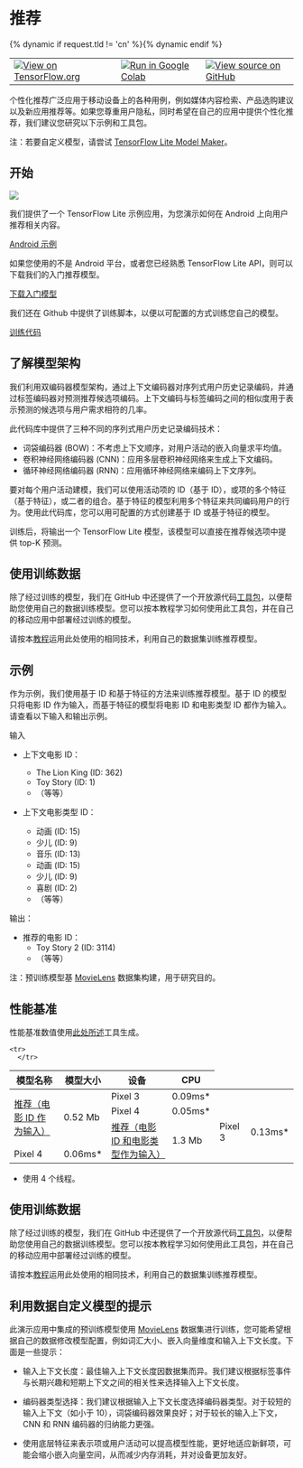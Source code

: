 # 推荐

<table class="tfo-notebook-buttons" align="left">   <td>     <a target="_blank" href="https://www.tensorflow.org/lite/examples/recommendation/overview"><img src="https://www.tensorflow.org/images/tf_logo_32px.png">View on TensorFlow.org</a>   </td>   {% dynamic if request.tld != 'cn' %}<td>     <a target="_blank" href="https://colab.research.google.com/github/tensorflow/examples/blob/master/lite/examples/recommendation/ml/ondevice_recommendation.ipynb"><img src="https://www.tensorflow.org/images/colab_logo_32px.png">Run in Google Colab</a>   </td>{% dynamic endif %}   <td>     <a target="_blank" href="https://github.com/tensorflow/examples/blob/master/lite/examples/recommendation/ml/ondevice_recommendation.ipynb"><img src="https://www.tensorflow.org/images/GitHub-Mark-32px.png">View source on GitHub</a>   </td>
</table>

个性化推荐广泛应用于移动设备上的各种用例，例如媒体内容检索、产品选购建议以及新应用推荐等。如果您尊重用户隐私，同时希望在自己的应用中提供个性化推荐，我们建议您研究以下示例和工具包。

注：若要自定义模型，请尝试 [TensorFlow Lite Model Maker](https://www.tensorflow.org/lite/guide/model_maker)。

## 开始

<img src="images/screenshot.gif" class="attempt-right" style="max-width: 300px">

我们提供了一个 TensorFlow Lite 示例应用，为您演示如何在 Android 上向用户推荐相关内容。

<a class="button button-primary" href="https://github.com/tensorflow/examples/tree/master/lite/examples/recommendation/android">Android 示例</a>

如果您使用的不是 Android 平台，或者您已经熟悉 TensorFlow Lite API，则可以下载我们的入门推荐模型。

<a class="button button-primary" href="https://storage.googleapis.com/download.tensorflow.org/models/tflite/recommendation/20200720/recommendation.tar.gz">下载入门模型</a>

我们还在 Github 中提供了训练脚本，以便以可配置的方式训练您自己的模型。

<a class="button button-primary" href="https://github.com/tensorflow/examples/tree/master/lite/examples/recommendation/ml">训练代码</a>

## 了解模型架构

我们利用双编码器模型架构，通过上下文编码器对序列式用户历史记录编码，并通过标签编码器对预测推荐候选项编码。上下文编码与标签编码之间的相似度用于表示预测的候选项与用户需求相符的几率。

此代码库中提供了三种不同的序列式用户历史记录编码技术：

- 词袋编码器 (BOW)：不考虑上下文顺序，对用户活动的嵌入向量求平均值。
- 卷积神经网络编码器 (CNN)：应用多层卷积神经网络来生成上下文编码。
- 循环神经网络编码器 (RNN)：应用循环神经网络来编码上下文序列。

要对每个用户活动建模，我们可以使用活动项的 ID（基于 ID），或项的多个特征（基于特征），或二者的组合。基于特征的模型利用多个特征来共同编码用户的行为。使用此代码库，您可以用可配置的方式创建基于 ID 或基于特征的模型。

训练后，将输出一个 TensorFlow Lite 模型，该模型可以直接在推荐候选项中提供 top-K 预测。

## 使用训练数据

除了经过训练的模型，我们在 GitHub 中还提供了一个开放源代码[工具包](https://github.com/tensorflow/examples/tree/master/lite/examples/recommendation/ml)，以便帮助您使用自己的数据训练模型。您可以按本教程学习如何使用此工具包，并在自己的移动应用中部署经过训练的模型。

请按本[教程](https://github.com/tensorflow/examples/tree/master/lite/examples/recommendation/ml/ondevice_recommendation.ipynb)运用此处使用的相同技术，利用自己的数据集训练推荐模型。

## 示例

作为示例，我们使用基于 ID 和基于特征的方法来训练推荐模型。基于 ID 的模型只将电影 ID 作为输入，而基于特征的模型将电影 ID 和电影类型 ID 都作为输入。请查看以下输入和输出示例。

输入

- 上下文电影 ID：

    - The Lion King (ID: 362)
    - Toy Story (ID: 1)
    - （等等）

- 上下文电影类型 ID：

    - 动画 (ID: 15)
    - 少儿 (ID: 9)
    - 音乐 (ID: 13)
    - 动画 (ID: 15)
    - 少儿 (ID: 9)
    - 喜剧 (ID: 2)
    - （等等）

输出：

- 推荐的电影 ID：
    - Toy Story 2 (ID: 3114)
    - （等等）

注：预训练模型基 [MovieLens](https://grouplens.org/datasets/movielens/1m/) 数据集构建，用于研究目的。

## 性能基准

性能基准数值使用[此处所述](https://www.tensorflow.org/lite/performance/benchmarks)工具生成。

<table>
  <thead>
    <tr>
      <th>模型名称</th>
      <th>模型大小</th>
      <th>设备</th>
      <th>CPU</th>
    </tr>
  </thead>
  <tbody>
    <tr>
      </tr>
<tr>
        <td rowspan="3">           <a href="https://storage.googleapis.com/download.tensorflow.org/models/tflite/recommendation/20200720/model.tar.gz">推荐（电影 ID 作为输入）</a>
</td>
        <td rowspan="3">       0.52 Mb</td>
        <td>Pixel 3</td>
        <td>0.09ms*</td>
      </tr>
       <tr>
         <td>Pixel 4</td>
        <td>0.05ms*</td>
      </tr>
    
    <tr>
      </tr>
<tr>
        <td rowspan="3">           <a href="https://storage.googleapis.com/download.tensorflow.org/models/tflite/recommendation/20210317/recommendation_cnn_i10i32o100.tflite">推荐（电影 ID 和电影类型作为输入）</a>
</td>
        <td rowspan="3">           1.3 Mb</td>
        <td>Pixel 3</td>
        <td>0.13ms*</td>
      </tr>
       <tr>
         <td>Pixel 4</td>
        <td>0.06ms*</td>
      </tr>
    
  </tbody>
</table>

* 使用 4 个线程。

## 使用训练数据

除了经过训练的模型，我们在 GitHub 中还提供了一个开放源代码[工具包](https://github.com/tensorflow/examples/tree/master/lite/examples/recommendation/ml)，以便帮助您使用自己的数据训练模型。您可以按本教程学习如何使用此工具包，并在自己的移动应用中部署经过训练的模型。

请按本[教程](https://github.com/tensorflow/examples/tree/master/lite/examples/recommendation/ml/ondevice_recommendation.ipynb)运用此处使用的相同技术，利用自己的数据集训练推荐模型。

## 利用数据自定义模型的提示

此演示应用中集成的预训练模型使用 [MovieLens](https://grouplens.org/datasets/movielens/1m/) 数据集进行训练，您可能希望根据自己的数据修改模型配置，例如词汇大小、嵌入向量维度和输入上下文长度。下面是一些提示：

- 输入上下文长度：最佳输入上下文长度因数据集而异。我们建议根据标签事件与长期兴趣和短期上下文之间的相关性来选择输入上下文长度。

- 编码器类型选择：我们建议根据输入上下文长度选择编码器类型。对于较短的输入上下文（如小于 10），词袋编码器效果良好；对于较长的输入上下文，CNN 和 RNN 编码器的归纳能力更强。

- 使用底层特征来表示项或用户活动可以提高模型性能，更好地适应新鲜项，可能会缩小嵌入向量空间，从而减少内存消耗，并对设备更加友好。
